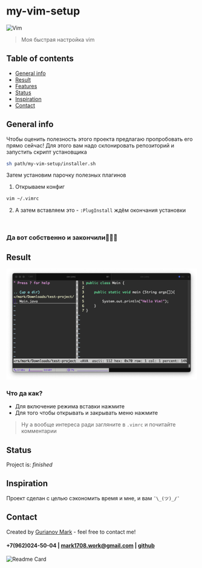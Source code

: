 # my-vim-setup
![Vim](https://img.shields.io/badge/-vim-0a0a0a?style=for-the-badge&logo=vim)
<br/>

> Моя быстрая настройка vim

## Table of contents
* [General info](#general-info)
* [Result](#result)
* [Features](#features)
* [Status](#status)
* [Inspiration](#inspiration)
* [Contact](#contact)


## General info
Чтобы оценить полезность этого проекта предлагаю пропробовать его прямо сейчас!
Для этого вам надо склонировать репозиторий и запустить скрипт установщика
```bash
sh path/my-vim-setup/installer.sh
```
Затем установим парочку полезных плагинов
1. Открываем конфиг
```bash
vim ~/.vimrc
```
2. А затем вставляем это - `:PlugInstall` ждём окончания установки
<br/>

### Да вот собственно и закончили🤷🏻‍♂️

## Result
<img src="https://github.com/Mark1708/my-vim-setup/raw/main/demo.png" width="700"> 

### Что да как?
* Для включение режима вставки нажмите <F2>
* Для того чтобы открывать и закрывать меню нажмите <F3>
> Ну а вообще интереса ради загляните в `.vimrc` и почитайте комментарии

## Status
Project is: _finished_

## Inspiration
Проект сделан с целью сэкономить время и мне, и вам `¯\_(ツ)_/¯`

## Contact
Created by [Gurianov Mark](https://mark1708.github.io/) - feel free to contact me!
#### +7(962)024-50-04 | mark1708.work@gmail.com | [github](http://github.com/Mark1708)

![Readme Card](https://github-readme-stats.vercel.app/api/pin/?username=mark1708&repo=my-vim-setup&theme=chartreuse-dark&show_icons=true)

